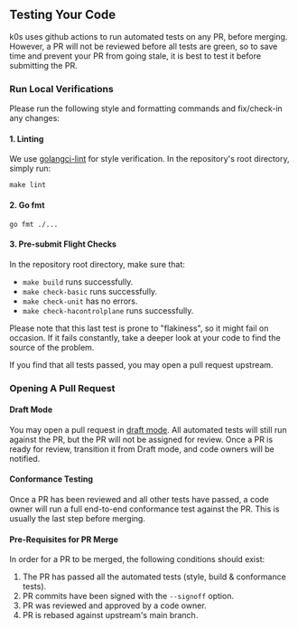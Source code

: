 ## Testing Your Code
k0s uses github actions to run automated tests on any PR, before merging.
However, a PR will not be reviewed before all tests are green, so to save time and prevent your PR from going stale, it is best to test it before submitting the PR.

### Run Local Verifications
Please run the following style and formatting commands and fix/check-in any changes:
#### 1. Linting
We use [golangci-lint](https://golangci-lint.run/usage/install/#local-installation) for style verification.
In the repository's root directory, simply run:
```
make lint
```
#### 2. Go fmt
```
go fmt ./...
```
#### 3. Pre-submit Flight Checks
In the repository root directory, make sure that:

 * `make build` runs successfully.
 * `make check-basic` runs successfully.
 * `make check-unit` has no errors.
 * `make check-hacontrolplane` runs successfully. 
 
 Please note that this last test is prone to "flakiness", so it might fail on occasion. If it fails constantly, take a deeper look at your code to find the source of the problem.
 
If you find that all tests passed, you may open a pull request upstream.

### Opening A Pull Request
#### Draft Mode
You may open a pull request in [draft mode](https://github.blog/2019-02-14-introducing-draft-pull-requests).
All automated tests will still run against the PR, but the PR will not be assigned for review.
Once a PR is ready for review, transition it from Draft mode, and code owners will be notified.

#### Conformance Testing
Once a PR has been reviewed and all other tests have passed, a code owner will run a full end-to-end conformance test against the PR. This is usually the last step before merging.

#### Pre-Requisites for PR Merge
In order for a PR to be merged, the following conditions should exist:
1. The PR has passed all the automated tests (style, build & conformance tests).
2. PR commits have been signed with the `--signoff` option.
3. PR was reviewed and approved by a code owner.
4. PR is rebased against upstream's main branch.
